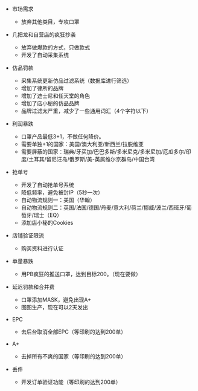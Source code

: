 * 市场需求
    * 放弃其他类目，专攻口罩

* 几把龙和自营店的疯狂抄袭
    * 放弃做爆款的方式，只做款式
    * 开发了自动采集系统
    
* 仿品罚款
    * 采集系统更新仿品过滤系统（数据库进行筛选）
    * 增加了律所的品牌
    * 增加了迪士尼和任天堂的角色
    * 增加了店小秘的仿品品牌
    * 品牌过滤太严重，减少了一些通用词汇（4个字符以下）

* 利润暴跌
    * 口罩产品最低3+1，不做任何降价。
    * 需要单独+1的国家：美国/澳大利亚/新西兰/拉脱维亚
    * 需要屏蔽的国家：瑞典/牙买加/巴巴多斯/多米尼克/多米尼加/厄瓜多尔/印度/土耳其/留尼汪岛/俄罗斯/美-英属维尔京群岛/中国台湾
    
 * 抢单号
     * 开发了自动抢单号系统
     * 降低频率，避免被封IP（5秒一次）
     * 自动物流规则一：美国（华翰）
     * 自动物流规则二：英国/法国/德国/丹麦/意大利/荷兰/挪威/波兰/西班牙/葡萄牙/瑞士（EQ）
     * 添加店小秘的Cookies

* 店铺验证限流
    * 购买资料进行认证

* 单量暴跌
    * 用PB疯狂的推送口罩，达到目标200。（现在要做）
    
* 延迟罚款和合并费
    * 口罩添加MASK，避免出现A+
    * 图图生产，现在可以2天发出

* EPC
    * 去后台取消全部EPC（等印刷的达到200单）

* A+
    * 去掉所有不爽的国家（等印刷的达到200单）

* 丢件
    * 开发订单验证功能（等印刷的达到200单）
